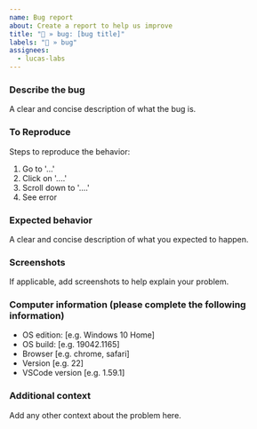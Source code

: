 ```yaml
---
name: Bug report
about: Create a report to help us improve
title: "🐞 » bug: [bug title]"
labels: "🐞 » bug"
assignees:
  - lucas-labs
---
```


### Describe the bug

A clear and concise description of what the bug is.

### To Reproduce

Steps to reproduce the behavior:

1. Go to '...'
2. Click on '....'
3. Scroll down to '....'
4. See error

### Expected behavior

A clear and concise description of what you expected to happen.

### Screenshots

If applicable, add screenshots to help explain your problem.

### Computer information (please complete the following information)

- OS edition: [e.g. Windows 10 Home]
- OS build: [e.g. 19042.1165]
- Browser [e.g. chrome, safari]
- Version [e.g. 22]
- VSCode version [e.g. 1.59.1]

### Additional context

Add any other context about the problem here.
